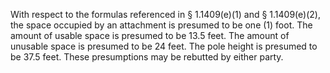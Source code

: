 With respect to the formulas referenced in § 1.1409(e)(1) and § 1.1409(e)(2), the space occupied by an attachment is presumed to be one (1) foot. The amount of usable space is presumed to be 13.5 feet. The amount of unusable space is presumed to be 24 feet. The pole height is presumed to be 37.5 feet. These presumptions may be rebutted by either party.

